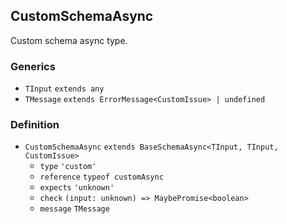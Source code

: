 CustomSchemaAsync
-----------------

Custom schema async type.

### Generics

*   `TInput` `extends any`
*   `TMessage` `extends ErrorMessage<CustomIssue> | undefined`

### Definition

*   `CustomSchemaAsync` `extends BaseSchemaAsync<TInput, TInput, CustomIssue>`
    *   `type` `'custom'`
    *   `reference` `typeof customAsync`
    *   `expects` `'unknown'`
    *   `check` `(input: unknown) => MaybePromise<boolean>`
    *   `message` `TMessage`